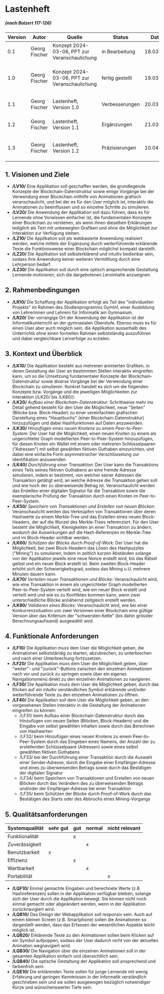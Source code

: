 # Lastenheft 
#####  (nach Balzert 117-126)

| Version | Autor | Quelle | Status | Datum | Kommentar |
| ------- | ----- | ------ | ------ | ----- | --------- |
|  0.1    |  Georg Fischer   | Konzept 2024-03-06, PPT zur Veranschaulichung | in Bearbeitung  | 18.03.2024 | Datei erstellt, Pkt. 1-3 bearbeitet                        |
|  1.0    |  Georg Fischer   | Konzept 2024-03-06, PPT zur Veranschaulichung | fertig gestellt | 19.03.2024 | Pkt. 3-5 bearbeitet, Bearbeitung (vorläufig) abgeschlossen |
|  1.1    |  Georg Fischer   | Lastenheft, Version 1.0                       | Verbesserungen  | 20.03.2024 | sprachliche Nachbesserungen Pkt.5                          |
|  1.2    |  Georg Fischer   | Lastenheft, Version 1.1                       | Ergänzungen     | 21.03.2024 | in Pkt. 1 /LZ30/ ergänzt, in Pkt. 5 /LQB50/ ergänzt        |
|  1.3    |  Georg Fischer   | Lastenheft, Version 1.2                       | Präzisierungen  | 10.04.2024 | /LF10/ und /LF20/ ergänzt und sprachlich verdeutlicht      |



## 1. Visionen und Ziele

* **/LV10/** Eine Applikation soll geschaffen werden, die grundlegende Konzepte der Blockchain-Datenstruktur sowie
einige Vorgänge bei der Verwendung einer Blockchain mithilfe von Animationen grafisch veranschaulicht, und bei
der es für den User möglich ist, interaktiv die Animationen zu beeinflussen und so einzelne Schritte zu simulieren.
* **/LV20/** Die Anwendung der Applikation soll dazu führen, dass es für Lernende ohne Vorwissen einfacher ist,
die fundamentalen Konzepte einer Blockchain zu verstehen, als wenn ihnen dieselben Erklärungen lediglich als Text
mit unbewegten Grafiken und ohne die Möglichkeit zur Interaktion zur Verfügung stehen.
* **/LZ10/** Die Applikation soll als webbasierte Anwendung realisiert werden, welche mittels der Ergänzung durch
weiterführende erklärende Texte die Funktionsweise einer Blockchain möglichst kompakt darstellt.
* **/LZ20/** Die Applikation soll selbsterklärend und intuitiv bedienbar sein, sodass ihre Anwendung keiner
weiteren Vermittlung durch eine Lehrperson bedarf.
* **/LZ30/** Die Applikation soll durch eine optisch ansprechende Gestaltung Lernende motivieren, sich die
dargebotenen Lerninhalte anzueignen.

## 2. Rahmenbedingungen

* **/LR10/** Die Schaffung der Applikation erfolgt als Teil des "individuellen Projekts" im Rahmen des
Studienprogramms GymInf, einer Ausbildung von Lehrerinnen und Lehrern für Informatik am Gymnasium.
* **/LR20/** Der vorrangige Ort der Anwendung der Applikation ist der Informatikunterricht an der gymnasialen
Oberstufe. Ebenso muss es für einen User aber auch möglich sein, die Applikation ausserhalb des Unterrichts ohne
einen formellen Rahmen selbstständig auszuführen und dabei vergleichbare Lernerfolge zu erzielen.

## 3. Kontext und Überblick
 
* **/LK10/** Die Applikation besteht aus mehreren animierten Grafiken, in deren Gestaltung der User an bestimmten
Stellen interaktiv eingreifen kann, um so die Umsetzung fundamentaler Konzepte der Blockchain-Datenstruktur sowie
diverse Vorgänge bei der Verwendung einer Blockchain zu simulieren. Konkret handelt es sich um die folgenden
Konzepte bzw. Vorgänge und die jeweiligen Möglichkeiten zur Interaktion (/LK20/ bis /LK80/):
* **/LK20/** *Aufbau einer Blockchain-Datenstruktur:* Schrittweise mehr ins Detail gehend besteht für den User die
Möglichkeit, neue "Seiten" (Blöcke bzw. Block-Header) zu einer vereinfachten grafischen Darstellung eines
"Hauptbuchs" (einer Blockchain-Datenstruktur) hinzuzufügen und dabei Hashfunktionen auf Daten anzuwenden.
* **/LK30/** *Hinzufügen eines neuen Knotens zu einem Peer-to-Peer-System:* Der User hat die Möglichkeit, einen
neuen Knoten zu einem als ungerichteter Graph modellierten Peer-to-Peer-System hinzuzufügen, für diesen Knoten ein
Wallet mit einem oder mehreren Schlüsselpaaren ("Adressen") mit selbst gewählten fiktiven Guthaben einzurichten,
und dabei eine einfache Form asymmetrischer Verschlüsselung zur Identifikation anzuwenden.
* **/LK40/** *Durchführung einer Transaktion:* Der User kann die Transaktions eines Teils seines fiktiven Guthabens
an eine fremde Adresse simulieren, indem er bestimmt, von welcher seiner Adressen die Transaktion getätigt wird, an
welche Adresse die Transaktion gehen soll und wie hoch der zu überweisende Betrag ist. Veranschaulicht werden das
Erstellen einer digitalen Signatur für die Transaktion sowie die exemplarische Prüfung der Transaktion durch einen
Knoten im Peer-to-Peer-System.
* **/LK50/** *Speichern von Transaktionen und Erstellen von neuen Blöcken:* Veranschaulicht werden das Verknüpfen
von Transaktionen über deren Hashwerte zu einem Merkle-Tree und das Erstellen eines neuen Block-Headers, der auf die
Wurzel des Merkle-Trees referenziert. Für den User besteht die Möglichkeit, Kleinigkeiten an einer Transaktion zu
ändern, wodurch die Auswirkungen auf die Hash-Referenzen im Merkle-Tree und im Block-Header sichtbar werden.
* **/LK60/** *Schützen der Blöcke durch Proof-of-Work:* Der User hat die Möglichkeit, bei zwei Block-Headern das
Lösen des Hashpuzzles ("Mining") zu simulieren, indem in zeitlich kurzen Abständen solange von der Applikation
jeweils eine neue Nonce erstellt wird, bis das Rätsel gelöst und ein neuer Block erstellt ist. Beim zweiten
Block-Header erhöht sich der Schwierigkeitsgrad, sodass das Mining u.U. mehrere Minuten dauern kann.
* **/LK70/** *Verteilen neuer Transaktionen und Blöcke:* Veranschaulicht wird, wie eine Transaktion in einem als
ungerichteter Graph modellierten Peer-to-Peer-System verteilt wird, wie ein neuer Block erstellt und verteilt wird
und wie es zu Konflikten kommen kann, wenn zwei unterschiedliche Blöcke annähernd zeitgleich erstellt werden.
* **/LK80/** *Validieren eines Blocks:* Veranschaulicht wird, wie bei einer Konkurrenzsituation von zwei Versionen
einer Blockchain eine gültige Version über das Kriterium der "schwersten Kette" (bis dahin grösster
Berechnungsaufwand) ausgewählt wird.

## 4. Funktionale Anforderungen

* **/LF10/** Die Applikation *muss* dem User die Möglichkeit geben, die Animationen selbstständig zu starten,
abzubrechen, zu unterbrechen und nach einer Unterbrechung fortzusetzen.
* **/LF20/** Die Applikation *muss* dem User die Möglichkeit geben, über "weiter"- und "zurück"-Buttons
zwischen den einzelnen Animationen nach vor und zurück zu springen sowie über ein eigenes Navigationsmenü direkt zu den
einzelnen Animationen zu navigieren.
* **/LF30/** Die Applikation *muss* dem User die Möglichkeit geben, durch das Klicken auf ein intuitiv
verständliches Symbol erklärende und/oder weiterführende Texte zu den einzelnen Animationen zu öffnen.
* **/LF40/** Die Applikation *soll* dem User die Möglichkeit geben, an den vorgesehenen Stellen interaktiv in die
Gestaltung der Animationen eingreifen zu können:
  * /LF31/ beim Aufbau einer Blockchain-Datenstruktur durch das Hinzufügen von neuen Seiten (Blöcken, Block-Headern) und
    die Eingabe von selbst gewählten Inhalten sowie durch das Berechnen von Hashwerten
  * /LF32/ beim Hinzufügen eines neuen Knotens zu einem Peer-to-Peer-System durch das Eingeben eines Namens, der Anzahl der
    zu erstellenden Schlüsselpaare (Adressen) sowie eines selbst gewählten fiktiven Guthabens
  * /LF33/ bei der Durchführung einer Transaktion durch die Auswahl einer Sender-Adresse, durch die Eingabe einer
    Empfänger-Adresse und eines zu überweisenden Betrags sowie durch das Bestätigen der digitalen Signatur
  * /LF34/ beim Speichern von Transaktionen und Erstellen von neuen Blöcken durch das Verändern des zu überweisenden
    Betrags und/oder der Empfänger-Adresse bei einer Transaktion
  * /LF35/ beim Schützen der Blöcke durch Proof-of-Work durch das Bestätigen des Starts oder des Abbruchs eines
    Mining-Vorgangs


## 5. Qualitätsanforderungen

| Systemqualität       | sehr gut | gut | normal | nicht relevant |
| -------------------  | -------- | --- | ------ | -------------- | 
| Funktionalität       |          |  x  |        |                |
| Zuverässigkeit       |          |     |   x    |                |
| Benutzbarkeit        |    x     |     |        |                |
| Effizienz            |          |  x  |        |                |
| Wartbarkeit          |          |     |   x    |                |
| Portabilität         |          |     |        |       x        |

* **/LQF10/** Einmal gemachte Eingaben und berechnete Werte (z.B. Hashreferenzen) sollen in der Applikation
verfügbar bleiben, solange sich der User durch die Applikation bewegt. Sie können nicht noch einmal gemacht oder
abgeändert werden, wenn in der Applikation zurücknavigiert wird.
* **/LQB10/** Das Design der Webapplikation soll responsiv sein. Auch auf einem kleinen Screen (z.B. Smartphone)
sollen die Animationen so dargestellt werden, dass das Erfassen der wesentlichen Aspekte leicht möglich ist. 
* **/LQB20/** Erklärende Texte zu den Animationen sollen beim Klicken auf ein Symbol aufpoppen, sodass der User
dadurch nicht von der aktuellen Animation wegnavigiert wird.
* **/LQB30/** Die Navigation über die einzelnen Animationen soll in der gesamten Applikation einfach und
übersichtlich sein.
* **/LQB40/** Die optische Gestaltung der Applikation soll ansprechend und farbenfroh sein.
* **/LQE10/** Die erklärenden Texte sollen für junge Lernende mit wenig Erfahrung und geringen Kenntnissen in der
Informatik verständlich geschrieben sein und sie sollen ausgewogen bezüglich notwendiger Kürze und wünschenswerter
Tiefe sein.
